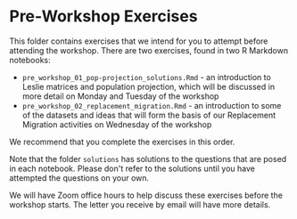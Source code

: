 # Pre-Workshop Exercises

This folder contains exercises that we intend for you to attempt before attending
the workshop. There are two exercises, found in two R Markdown notebooks:

* `pre_workshop_01_pop-projection_solutions.Rmd` - an introduction to Leslie matrices and population projection, which will be discussed in more detail on Monday and Tuesday of the workshop
* `pre_workshop_02_replacement_migration.Rmd` - an introduction to some of the datasets and ideas that will form the basis of our Replacement Migration activities on Wednesday of the workshop

We recommend that you complete the exercises in this order.

Note that the folder `solutions` has solutions to the questions that are posed in each
notebook. Please don't refer to the solutions until you have attempted the questions on your own. 

We will have Zoom office hours to help discuss these exercises before the workshop starts.
The letter you receive by email will have more details.

